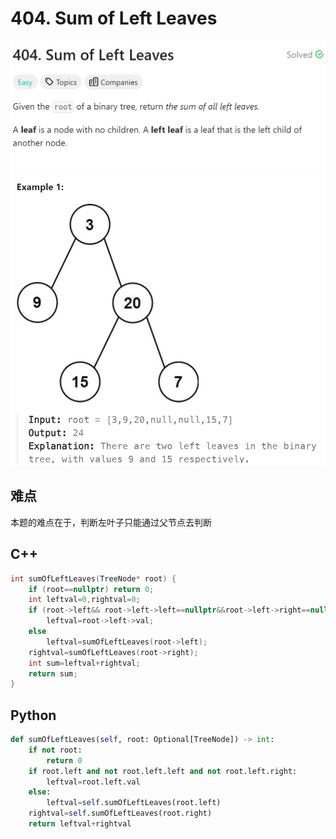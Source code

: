 # 404. Sum of Left Leaves
![alt text](image.png)
![alt text](image-1.png)

## 难点
本题的难点在于，判断左叶子只能通过父节点去判断

## C++
``` C++
int sumOfLeftLeaves(TreeNode* root) {
    if (root==nullptr) return 0;
    int leftval=0,rightval=0;
    if (root->left&& root->left->left==nullptr&&root->left->right==nullptr)
        leftval=root->left->val;
    else
        leftval=sumOfLeftLeaves(root->left);
    rightval=sumOfLeftLeaves(root->right);
    int sum=leftval+rightval;
    return sum;
}
```

## Python
``` Python
def sumOfLeftLeaves(self, root: Optional[TreeNode]) -> int:
    if not root:
        return 0
    if root.left and not root.left.left and not root.left.right:
        leftval=root.left.val
    else:
        leftval=self.sumOfLeftLeaves(root.left)
    rightval=self.sumOfLeftLeaves(root.right)
    return leftval+rightval
```